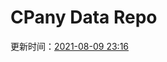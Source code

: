 # CPany Data Repo

<!-- START_SECTION: update_time -->
更新时间：[2021-08-09 23:16](https://www.timeanddate.com/worldclock/fixedtime.html?msg=Fetch+data&iso=20210809T231619&p1=237)
<!-- END_SECTION: update_time -->
